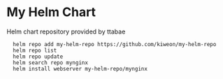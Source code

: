 # My Helm Chart

Helm chart repository provided by ttabae

      helm repo add my-helm-repo https://github.com/kiweon/my-helm-repo
      helm repo list
      helm repo update
      helm search repo mynginx
      helm install webserver my-helm-repo/mynginx
